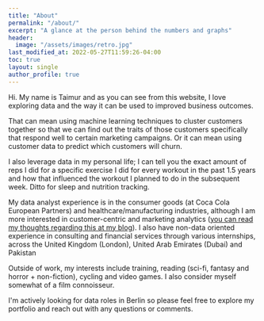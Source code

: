 ```yaml
---
title: "About"
permalink: "/about/"
excerpt: "A glance at the person behind the numbers and graphs"
header:
  image: "/assets/images/retro.jpg"
last_modified_at: 2022-05-27T11:59:26-04:00
toc: true
layout: single
author_profile: true
---
```


Hi. My name is Taimur and as you can see from this website, I love exploring data and the way it can be used to improved business outcomes.

That can mean using machine learning techniques to cluster customers together so that we can find out the traits of those customers specifically that respond well to certain marketing campaigns. Or it can mean using customer data to predict which customers will churn.

I also leverage data in my personal life; I can tell you the exact amount of reps I did for a specific exercise I did for every workout in the past 1.5 years and how that influenced the workout I planned to do in the subsequent week. Ditto for sleep and nutrition tracking.

My data analyst experience is in the consumer goods (at Coca Cola European Partners) and healthcare/manufacturing industries, although I am more interested in customer-centric and marketing analytics ([you can read my thoughts regarding this at my blog](https://medium.com/@alitaimurshabbir)). I also have non-data oriented experience in consulting and financial services through various internships, across the United Kingdom (London), United Arab Emirates (Dubai) and Pakistan

Outside of work, my interests include training, reading (sci-fi, fantasy and horror + non-fiction), cycling and video games. I also consider myself somewhat of a film connoisseur.

I'm actively looking for data roles in Berlin so please feel free to explore my portfolio and reach out with any questions or comments.
